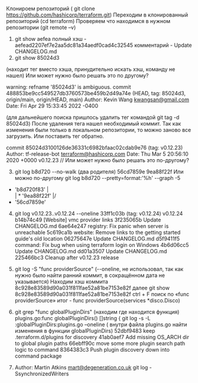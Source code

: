 Клонироем репозиторий ( git clone https://github.com/hashicorp/terraform.git)
Переходим в клонированный репозиторий (cd terraform)
Проверяем что находимся в нужном репозитории (git remote –v)

1)	git show aefea
полный хэш - aefead2207ef7e2aa5dc81a34aedf0cad4c32545
комментарий - Update CHANGELOG.md
2)	git show 85024d3 

(находит тег вместо хэша, принудительно искать хэш, команду не нашел)
Или может нужно было решать это по другому?

warning: refname '85024d3' is ambiguous.
commit 488853be9cc549527db3760573be459b2d49a74e (HEAD, tag: 85024d3, origin/main, origin/HEAD, main)
Author: Kevin Wang <kwangsan@gmail.com>
Date:   Fri Apr 29 15:33:45 2022 -0400

(для дальнейшего поиска пришлось удалить тег командой git tag -d 85024d3)
После удаления тега нашел необходимый коммит. Так как изменения были только в локальном репозитории, то можно заново все загрузить. Или поставить тег обратно.

commit 85024d3100126de36331c6982bfaac02cdab9e76 (tag: v0.12.23)
Author: tf-release-bot <terraform@hashicorp.com>
Date:   Thu Mar 5 20:56:10 2020 +0000
v0.12.23
 // Или может нужно было решать это по-другому?


3) git log b8d720 --no-walk  (два родителя)
56cd7859e
9ea88f22f
Или можно по-другому
git log b8d720 --pretty=format:'%h' --graph -5
*   'b8d720f83'
|\
| * '9ea88f22f'
|/
*   '56cd7859e'

4) git log  v0.12.23..v0.12.24  --oneline
33ff1c03b (tag: v0.12.24) v0.12.24
b14b74c49 [Website] vmc provider links
3f235065b Update CHANGELOG.md
6ae64e247 registry: Fix panic when server is unreachable
5c619ca1b website: Remove links to the getting started guide's old location
06275647e Update CHANGELOG.md
d5f9411f5 command: Fix bug when using terraform login on Windows
4b6d06cc5 Update CHANGELOG.md
dd01a3507 Update CHANGELOG.md
225466bc3 Cleanup after v0.12.23 release


5) git log -S "func providerSource" 
(--oneline, не использовал, так как нужно было найти ранний коммит, в сокращённом дата не указывается)
Находим хэш коммита 8c928e83589d90a031f811fae52a81be7153e82f
далее
git show 8c928e83589d90a031f811fae52a81be7153e82f
ctrl + F поиск по «func providerSource»
итог - func providerSource(services *disco.Disco)

6) git grep "func globalPluginDirs" (находим где находится функция)
plugins.go:func globalPluginDirs() []string {
git log -s -L :globalPluginDirs:plugins.go –oneline 
( внутри файла plugins.go  найти изменения в функции globalPluginDirs)
52dbf9483 keep .terraform.d/plugins for discovery
41ab0aef7 Add missing OS_ARCH dir to global plugin paths
66ebff90c move some more plugin search path logic to command
8364383c3 Push plugin discovery down into command package

7) Author: Martin Atkins <mart@degeneration.co.uk>
    git log -SsynchronizedWriters
 
